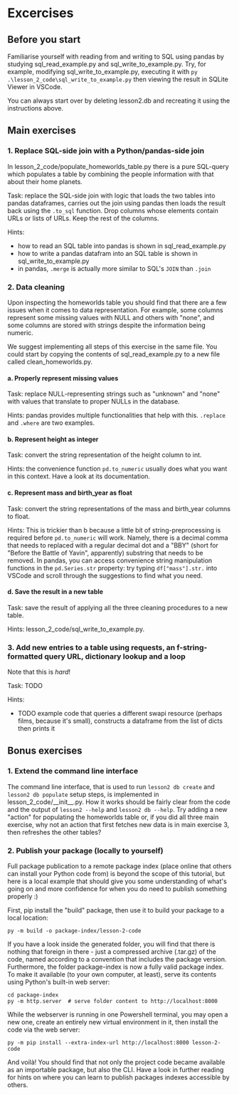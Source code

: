 # Excercises

## Before you start
Familiarise yourself with reading from and writing to SQL using pandas by studying sql_read_example.py and sql_write_to_example.py. Try, for example, modifying sql_write_to_example.py, executing it with `py .\lesson_2_code\sql_write_to_example.py` then viewing the result in SQLite Viewer in VSCode.

You can always start over by deleting lesson2.db and recreating it using the instructions above.


## Main exercises

### 1. Replace SQL-side join with a Python/pandas-side join
In lesson_2_code/populate_homeworlds_table.py there is a pure SQL-query which populates a table by combining the people information with that about their home planets.

Task: replace the SQL-side join with logic that loads the two tables into pandas dataframes, carries out the join using pandas then loads the result back using the `.to_sql` function. Drop columns whose elements contain URLs or lists of URLs. Keep the rest of the columns.

Hints:
- how to read an SQL table into pandas is shown in sql_read_example.py
- how to write a pandas datafram into an SQL table is shown in sql_write_to_example.py
- in pandas, `.merge` is actually more similar to SQL's `JOIN` than `.join`

### 2. Data cleaning
Upon inspecting the homeworlds table you should find that there are a few issues when it comes to data representation. For example, some columns represent some missing values with NULL and others with "none", and some columns are stored with strings despite the information being numeric.

We suggest implementing all steps of this exercise in the same file. You could start by copying the contents of sql_read_example.py to a new file called clean_homeworlds.py.

#### a. Properly represent missing values
Task: replace NULL-representing strings such as "unknown" and "none" with values that translate to proper NULLs in the database.

Hints: pandas provides multiple functionalities that help with this. `.replace` and `.where` are two examples.

#### b. Represent height as integer
Task: convert the string representation of the height column to int.

Hints: the convenience function `pd.to_numeric` usually does what you want in this context. Have a look at its documentation.

#### c. Represent mass and birth_year as float
Task: convert the string representations of the mass and birth_year columns to float.

Hints: This is trickier than b because a little bit of string-preprocessing is required before `pd.to_numeric` will work. Namely, there is a decimal comma that needs to replaced with a regular decimal dot and a "BBY" (short for "Before the Battle of Yavin", apparently) substring that needs to be removed. In pandas, you can access convenience string manipulation functions in the `pd.Series.str` property: try typing `df["mass"].str.` into VSCode and scroll through the suggestions to find what you need.

#### d. Save the result in a new table
Task: save the result of applying all the three cleaning procedures to a new table.

Hints: lesson_2_code/sql_write_to_example.py.

### 3. Add new entries to a table using requests, an f-string-formatted query URL, dictionary lookup and a loop
Note that this is *hard*!

Task: TODO

Hints:
- TODO example code that queries a different swapi resource (perhaps films, because it's small), constructs a dataframe from the list of dicts then prints it


## Bonus exercises

### 1. Extend the command line interface
The command line interface, that is used to run `lesson2 db create` and `lesson2 db populate` setup steps, is implemented in lesson_2_code/\_\_init__.py. How it works should be fairly clear from the code and the output of `lesson2 --help` and `lesson2 db --help`. Try adding a new "action" for populating the homeworlds table or, if you did all three main exercise, why not an action that first fetches new data is in main exercise 3, then refreshes the other tables?

### 2. Publish your package (locally to yourself)
Full package publication to a remote package index (place online that others can install your Python code from) is beyond the scope of this tutorial, but here is a local example that should give you some understanding of what's going on and more confidence for when you do need to publish something properly :)

First, pip install the "build" package, then use it to build your package to a local location:
```console
py -m build -o package-index/lesson-2-code
```
If you have a look inside the generated folder, you will find that there is nothing that foreign in there - just a compressed archive (.tar.gz) of the code, named according to a convention that includes the package version. Furthermore, the folder package-index is now a fully valid package index. To make it available (to your own computer, at least), serve its contents using Python's built-in web server:
```console
cd package-index
py -m http.server  # serve folder content to http://localhost:8000
```

While the webserver is running in one Powershell terminal, you may open a new one, create an entirely new virtual environment in it, then install the code via the web server:
```console
py -m pip install --extra-index-url http://localhost:8000 lesson-2-code
```
And voilà! You should find that not only the project code became available as an importable package, but also the CLI. Have a look in further reading for hints on where you can learn to publish packages indexes accessible by others.
